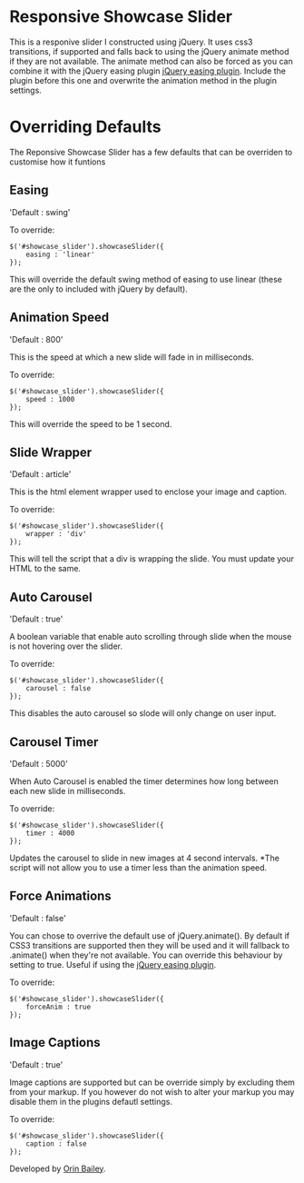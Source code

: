 Responsive Showcase Slider
===============

This is a responive slider I constructed using jQuery. It uses css3 transitions, if supported and falls back to using the jQuery animate method if they are not available. The animate method can also be forced as you can combine it with the jQuery easing plugin [jQuery easing plugin](https://github.com/gdsmith/jquery.easing). Include the plugin before this one and overwrite the animation method in the plugin settings.

Overriding Defaults
==================
The Reponsive Showcase Slider has a few defaults that can be overriden to customise how it funtions

Easing
------

'Default : swing'

To override:

	$('#showcase_slider').showcaseSlider({
		easing : 'linear'
	});

This will override the default swing method of easing to use linear (these are the only to included with jQuery by default).

Animation Speed
---------------

'Default : 800'

This is the speed at which a new slide will fade in in milliseconds.

To override:

	$('#showcase_slider').showcaseSlider({
		speed : 1000
	});

This will override the speed to be 1 second.

Slide Wrapper
-------------

'Default : article'

This is the html element wrapper used to enclose your image and caption.

To override:

	$('#showcase_slider').showcaseSlider({
		wrapper : 'div'
	});

This will tell the script that a div is wrapping the slide. You must update your HTML to the same.

Auto Carousel
--------

'Default : true'

A boolean variable that enable auto scrolling through slide when the mouse is not hovering over the slider.

To override:

	$('#showcase_slider').showcaseSlider({
		carousel : false
	});

This disables the auto carousel so slode will only change on user input.

Carousel Timer
-------------

'Default : 5000'

When Auto Carousel is enabled the timer determines how long between each new slide in milliseconds.

To override:

	$('#showcase_slider').showcaseSlider({
		timer : 4000
	});

Updates the carousel to slide in new images at 4 second intervals. *The script will not allow you to use a timer less than the animation speed.

Force Animations
---------------

'Default : false'

You can chose to overrive the default use of jQuery.animate(). By default if CSS3 transitions are supported then they will be used and it will fallback to .animate() when they're not available. You can override this behaviour by setting to true. Useful if using the [jQuery easing plugin](https://github.com/gdsmith/jquery.easing).

To override:

	$('#showcase_slider').showcaseSlider({
		forceAnim : true
	});

Image Captions
--------------
'Default : true'

Image captions are supported but can be override simply by excluding them from your markup. If you however do not wish to alter your markup you may disable them in the plugins defautl settings.

To override:

	$('#showcase_slider').showcaseSlider({
		caption : false
	});


Developed by [Orin Bailey](http://www.orinbailey.com).